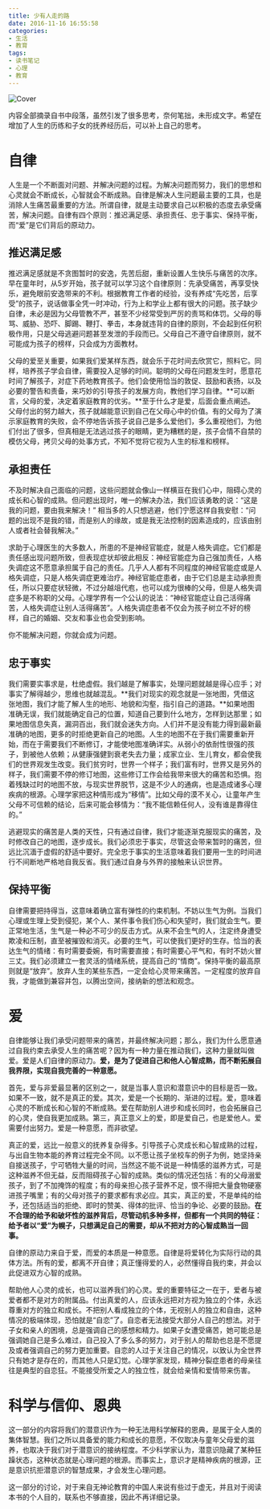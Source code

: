 ```yaml
---
title: 少有人走的路
date: 2016-11-16 16:55:58
categories:
- 生活
- 教育
tags:
- 读书笔记
- 心理
- 教育
---
```


![Cover](/images/the-road-less-traveled.jpg)

内容全部摘录自书中段落，虽然引发了很多思考，奈何笔拙，未形成文字。希望在增加了人生的历练和子女的抚养经历后，可以补上自己的思考。

<!-- more -->

# 自律

人生是一个不断面对问题、并解决问题的过程。为解决问题而努力，我们的思想和心灵就会不断成长，心智就会不断成熟。自律是解决人生问题最主要的工具，也是消除人生痛苦最重要的方法。所谓自律，就是主动要求自己以积极的态度去承受痛苦，解决问题。自律有四个原则：推迟满足感、承担责任、忠于事实、保持平衡，而“爱”是它们背后的原动力。

## 推迟满足感

推迟满足感就是不贪图暂时的安逸，先苦后甜，重新设置人生快乐与痛苦的次序。早在童年时，从5岁开始，孩子就可以学习这个自律原则：先承受痛苦，再享受快乐，避免眼前安逸带来的不利。根据教育工作者的经验，没有养成“先吃苦，后享受”的孩子，说话做事全凭一时冲动，行为上和学业上都有很大的问题。孩子缺少自律，未必是因为父母管教不严，甚至不少经常受到严厉的责骂和体罚。父母的辱骂、威胁、恐吓、脚踢、鞭打、拳击，本身就违背的自律的原则，不会起到任何积极作用，只是父母逃避问题甚至发泄的手段而已。父母自己不遵守自律原则，就不可能成为孩子的榜样，只会成为方面教材。

父母的爱至关重要，如果我们爱某样东西，就会乐于花时间去欣赏它，照料它。同样，培养孩子学会自律，需要投入足够的时间。聪明的父母在问题发生时，愿意花时间了解孩子，对症下药地教育孩子。他们会使用恰当的敦促、鼓励和表扬，以及必要的警告和责备，来巧妙的引导孩子的发展方向，教他们学习自律。**可以断言，父母的爱，决定着家庭教育的优劣。**至于什么才是爱，后面会重点阐述。父母付出的努力越大，孩子就越能意识到自己在父母心中的价值。有的父母为了演示家庭教育的失败，会不停地告诉孩子说自己是多么爱他们，多么重视他们，为他们付出了很多，但真相是无法逃过孩子的眼睛，更为糟糕的是，孩子会情不自禁的模仿父母，拷贝父母的处事方式，不知不觉将它视为人生的标准和榜样。

## 承担责任

不及时解决自己面临的问题，这些问题就会像山一样横亘在我们心中，阻碍心灵的成长和心智的成熟。但问题出现时，唯一的解决办法，我们应该勇敢的说：“这是我的问题，要由我来解决！” 相当多的人只想逃避，他们宁愿这样自我安慰：“问题的出现不是我的错，而是别人的缘故，或是我无法控制的因素造成的，应该由别人或者社会替我解决。”

求助于心理医生的大多数人，所患的不是神经官能症，就是人格失调症。它们都是责任感出现问题所致，但表现症状却彼此相反：神经官能症为自己强加责任，人格失调症这不愿意承担属于自己的责任。几乎人人都有不同程度的神经官能症或是人格失调症，只是人格失调症更难治疗。神经官能症患者，由于它们总是主动承担责任，所以只要症状轻微，不过分越俎代庖，也可以成为很棒的父母，但是人格失调症多是不称职的父母。心理学界有一个公认的说法：“神经官能症让自己活得痛苦，人格失调症让别人活得痛苦”。人格失调症患者不仅会为孩子树立不好的榜样，自己的婚姻、交友和事业也会受到影响。

你不能解决问题，你就会成为问题。

## 忠于事实

我们需要实事求是，杜绝虚假。我们越是了解事实，处理问题就越是得心应手；对事实了解得越少，思维也就越混乱。**我们对现实的观念就是一张地图，凭借这张地图，我们才能了解人生的地形、地貌和沟壑，指引自己的道路。**如果地图准确无误，我们就能确定自己的位置，知道自己要到什么地方，怎样到达那里；如果地图信息失真，漏洞百出，我们就会迷失方向。人们并不是没有能力得到最新最准确的地图，更多的时拒绝更新自己的地图。人生的地图不在于我们需要重新开始，而在于需要我们不断修订，才能使地图准确详实。从弱小的依耐性很强的孩子，到被他人依赖；从健康强健到衰老失去力量；成家立业、生儿育女，都会使我们的世界观发生改变。我们贫穷时，世界一个样子；我们富有时，世界又是另外的样子，我们需要不停的修订地图，这些修订工作会给我带来很大的痛苦和恐惧。抱着残缺过时的地图不放，与现实世界脱节，这是不少人的通病，也是造成诸多心理疾病的根源。心理学家把这种情形成为“移情”。比如父母的漠不关心，让童年产生父母不可信赖的结论，后来可能会移情为：“我不能信赖任何人，没有谁是靠得住的。”

逃避现实的痛苦是人类的天性，只有通过自律，我们才能逐渐克服现实的痛苦，及时修改自己的地图，逐步成长。我们必须忠于事实，尽管这会带来暂时的痛苦，但远比沉湎于虚假的舒适中要好。完全忠于事实的生活意味着我们要用一生的时间进行不间断地严格地自我反省。我们通过自身与外界的接触来认识世界。

## 保持平衡

自律需要把持得当，这意味着确立富有弹性的约束机制。不妨以生气为例。当我们心理或生理上受到侵犯，某个人、某件事令我们伤心和失望时，我们就会生气。要正常地生活，生气是一种必不可少的反击方式。从来不会生气的人，注定终身遭受欺凌和压制，直至被摧毁和消灭。必要的生气，可以使我们更好的生存。恰当的表达生气的情绪：有时需要委婉，有时需要直接；有时需要心平气和，有时不妨火冒三丈。我们必须建立一套灵活的情绪系统，提高自己的“情商”。保持平衡的最高原则就是“放弃”。放弃人生的某些东西，一定会给心灵带来痛苦。一定程度的放弃自我，才能做到兼容并包，以腾出空间，接纳新的想法和观念。

# 爱

自律能够让我们承受问题带来的痛苦，并最终解决问题；那么，我们为什么愿意通过自我约束去承受人生的痛苦呢？因为有一种力量在推动我们，这种力量就叫做爱。爱是人们自律的原动力。**爱，是为了促进自己和他人心智成熟，而不断拓展自我界限，实现自我完善的一种意愿。**

首先，爱与非爱最显著的区别之一，就是当事人意识和潜意识中的目标是否一致。如果不一致，就不是真正的爱。其次，爱是一个长期的、渐进的过程。爱，意味着心灵的不断成长和心智的不断成熟。爱在帮助别人进步和成长同时，也会拓展自己的心灵，使自我更加成熟。第三，真正意义上的爱，即是爱自己，也是爱他人。爱需要付出努力。爱是一种意愿，而非欲望。

真正的爱，远比一般意义的抚养复杂得多。引导孩子心灵成长和心智成熟的过程，与出自生物本能的养育过程完全不同。以不愿让孩子坐校车的例子为例，她坚持亲自接送孩子，宁可牺牲大量的时间，当然这不能不说是一种情感的滋养方式，可是这种滋养不但无益，反而阻碍孩子心智的成熟。类似的情况还包括：有的父母溺爱孩子，到了不加掩饰的程度；有的母亲担心孩子营养不足，恨不得把大量食物硬塞进孩子嘴里；有的父母对孩子的要求都有求必应。其实，真正的爱，不是单纯的给予，还包括适当的拒绝、即时的赞美、得体的批评、恰当的争论、必要的鼓励。**在不合理的给予和破坏性的滋养背后，尽管动机多种多样，但都有一个共同的特征：给予者以“爱”为幌子，只想满足自己的需要，却从不把对方的心智成熟当一回事。**

自律的原动力来自于爱，而爱的本质是一种意愿。自律是将爱转化为实际行动的具体方法。所有的爱，都离不开自律；真正懂得爱的人，必然懂得自我约束，并会以此促进双方心智的成熟。

帮助他人心灵的成长，也可以滋养我们的心灵。爱的重要特征之一在于，爱者与被爱者都不是对方的附属品。付出真爱的人，应该永远把对方视为独立的个体，永远尊重对方的独立和成长。不把别人看成独立的个体，无视别人的独立和自由，这种情况的极端体现，恐怕就是“自恋”了。自恋者无法接受大部分人自己的想法。对于子女和亲人的困境，总是强调自己的感想和精力。如果子女遭受痛苦，她可能总是强调她自己是多么难过，自己投入了多么多的努力，对于别人的帮助也总是不愿提及或者强调自己的努力更加重要。自恋的人过于关注自己的情况，以致认为全世界只有她才是存在的，而其他人只是幻觉。心理学家发现，精神分裂症患者的母亲往往是典型的自恋狂。不能接受所爱之人的独立性，就会给亲情和爱情带来伤害。

# 科学与信仰、恩典

这一部分的内容将我们的潜意识作为一种无法用科学解释的恩典，是属于全人类的集体智慧。我们之所以具备爱的能力和成长的意愿，不仅取决与童年父母爱的滋养，也取决于我们对于潜意识的接纳程度。不少科学家认为，潜意识隐藏了某种狂躁状态，这种状态就是心理问题的根源。而事实上，意识才是精神疾病的根源，正是意识抗拒潜意识的智慧成果，才会发生心理问题。

这一部分的讨论，对于来自无神论教育的中国人来说有些过于虚无，并且对于阅读本书的个人目的，联系也不够直接，因此不再详细记录。

